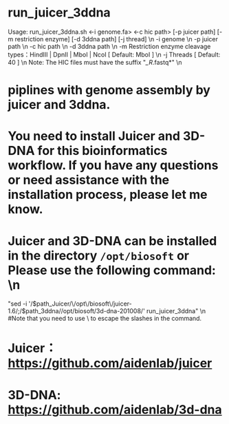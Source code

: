# run_juicer_3ddna
Usage: run_juicer_3ddna.sh <-i genome.fa> <-c hic path> [-p juicer path] [-m restriction enzyme] [-d 3ddna path] [-j thread] \n
                            -i          genome \n
                          	-p          juicer path \n
                          	-c          hic path \n
                          	-d          3ddna path \n
                          	-m          Restriction enzyme cleavage types：HindIII | DpnII | MboI | NcoI     [ Default: MboI ] \n
                          	-j          Threads                                      [ Default: 40 ] \n
                          	 Note: The HIC files must have the suffix "*_R*.fastq*" \n
# piplines with genome assembly by juicer and 3ddna.
# You need to install Juicer and 3D-DNA for this bioinformatics workflow. If you have any questions or need assistance with the installation process, please let me know.
# Juicer and 3D-DNA can be installed in the directory `/opt/biosoft` or Please use the following command:  \n
"sed -i '/$path_Juicer/\/opt\/biosoft\/juicer-1.6/;/$path_3ddna/\/opt\/biosoft\/3d-dna-201008/'  run_juicer_3ddna" \n
#Note that you need to use \ to escape the slashes in the command.
# Juicer：https://github.com/aidenlab/juicer
# 3D-DNA: https://github.com/aidenlab/3d-dna
